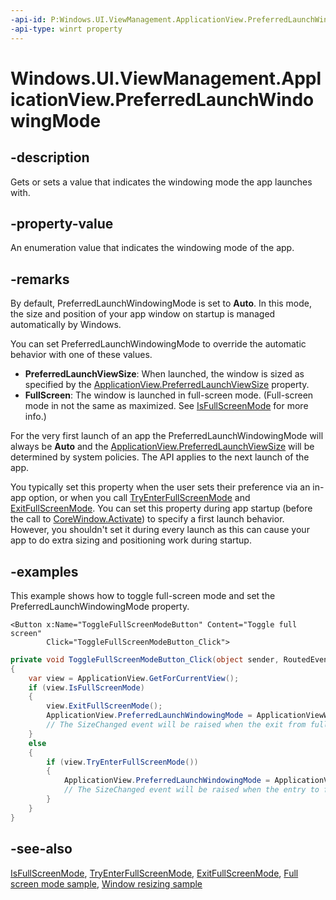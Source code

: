 ```yaml
---
-api-id: P:Windows.UI.ViewManagement.ApplicationView.PreferredLaunchWindowingMode
-api-type: winrt property
---
```


<!-- Property syntax
public Windows.UI.ViewManagement.ApplicationViewWindowingMode PreferredLaunchWindowingMode { get;  set; }
-->

# Windows.UI.ViewManagement.ApplicationView.PreferredLaunchWindowingMode

## -description
Gets or sets a value that indicates the windowing mode the app launches with.

## -property-value
An enumeration value that indicates the windowing mode of the app.

## -remarks
By default, PreferredLaunchWindowingMode is set to **Auto**. In this mode, the size and position of your app window on startup is managed automatically by Windows.

You can set PreferredLaunchWindowingMode to override the automatic behavior with one of these values. 
+ **PreferredLaunchViewSize**: When launched, the window is sized as specified by the [ApplicationView.PreferredLaunchViewSize](applicationview_preferredlaunchviewsize.md) property.
+ **FullScreen**: The window is launched in full-screen mode. (Full-screen mode in not the same as maximized. See [IsFullScreenMode](applicationview_isfullscreenmode.md) for more info.)

For the very first launch of an app the PreferredLaunchWindowingMode will always be **Auto** and the [ApplicationView.PreferredLaunchViewSize](applicationview_preferredlaunchviewsize.md) will be determined by system policies. The API applies to the next launch of the app.


You typically set this property when the user sets their preference via an in-app option, or when you call [TryEnterFullScreenMode](applicationview_tryenterfullscreenmode_1643702755.md) and [ExitFullScreenMode](applicationview_exitfullscreenmode_1516691675.md). You can set this property during app startup (before the call to [CoreWindow.Activate](../windows.ui.core/corewindow_activate_1797342875.md)) to specify a first launch behavior. However, you shouldn't set it during every launch as this can cause your app to do extra sizing and positioning work during startup.

## -examples
This example shows how to toggle full-screen mode and set the PreferredLaunchWindowingMode property.

```xaml
<Button x:Name="ToggleFullScreenModeButton" Content="Toggle full screen" 
        Click="ToggleFullScreenModeButton_Click">
```

```csharp
private void ToggleFullScreenModeButton_Click(object sender, RoutedEventArgs e)
{
    var view = ApplicationView.GetForCurrentView();
    if (view.IsFullScreenMode)
    {
        view.ExitFullScreenMode();
        ApplicationView.PreferredLaunchWindowingMode = ApplicationViewWindowingMode.Auto;
        // The SizeChanged event will be raised when the exit from full-screen mode is complete.
    }
    else
    {
        if (view.TryEnterFullScreenMode())
        {
            ApplicationView.PreferredLaunchWindowingMode = ApplicationViewWindowingMode.FullScreen;
            // The SizeChanged event will be raised when the entry to full-screen mode is complete.
        }
    }
}
```



## -see-also
[IsFullScreenMode](applicationview_isfullscreenmode.md), [TryEnterFullScreenMode](applicationview_tryenterfullscreenmode_1643702755.md), [ExitFullScreenMode](applicationview_exitfullscreenmode_1516691675.md), [Full screen mode sample](https://github.com/Microsoft/Windows-universal-samples/tree/master/Samples/FullScreenMode), [Window resizing sample](https://go.microsoft.com/fwlink/p/?LinkId=620026)
